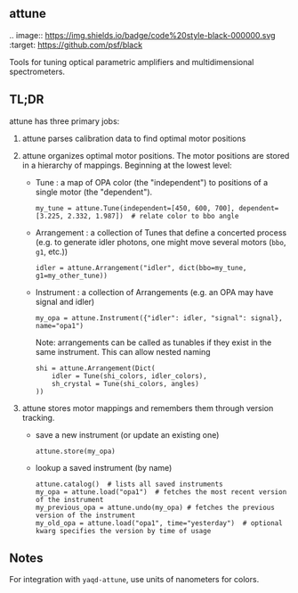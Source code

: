 attune
------

.. image:: https://img.shields.io/badge/code%20style-black-000000.svg
    :target: https://github.com/psf/black

Tools for tuning optical parametric amplifiers and multidimensional spectrometers.

TL;DR
-----

attune has three primary jobs:

1.  attune parses calibration data to find optimal motor positions

2.  attune organizes optimal motor positions.  The motor positions are stored in a hierarchy of mappings.  Beginning at the lowest level:

    * Tune : a map of OPA color (the "independent") to positions of a single motor (the "dependent").  
        ```
        my_tune = attune.Tune(independent=[450, 600, 700], dependent=[3.225, 2.332, 1.987])  # relate color to bbo angle
        ```

    * Arrangement : a collection of Tunes that define a concerted process (e.g. to generate idler photons, one might move several motors (`bbo`, `g1`, etc.))
        ```
        idler = attune.Arrangement("idler", dict(bbo=my_tune, g1=my_other_tune))
        ```

    * Instrument : a collection of Arrangements (e.g. an OPA may have signal and idler)
        ```
        my_opa = attune.Instrument({"idler": idler, "signal": signal}, name="opa1")
        ```

        Note: arrangements can be called as tunables if they exist in the same instrument.  This can allow nested naming
        ```
        shi = attune.Arrangement(Dict(
            idler = Tune(shi_colors, idler_colors), 
            sh_crystal = Tune(shi_colors, angles)
        )) 
        ```

3. attune stores motor mappings and remembers them through version tracking. 
    * save a new instrument (or update an existing one)
        ```
        attune.store(my_opa)
        ```

    * lookup a saved instrument (by name)
        ```
        attune.catalog()  # lists all saved instruments
        my_opa = attune.load("opa1")  # fetches the most recent version of the instrument
        my_previous_opa = attune.undo(my_opa) # fetches the previous version of the instrument
        my_old_opa = attune.load("opa1", time="yesterday")  # optional kwarg specifies the version by time of usage    
        ```


Notes
-----

For integration with `yaqd-attune`, use units of nanometers for colors.